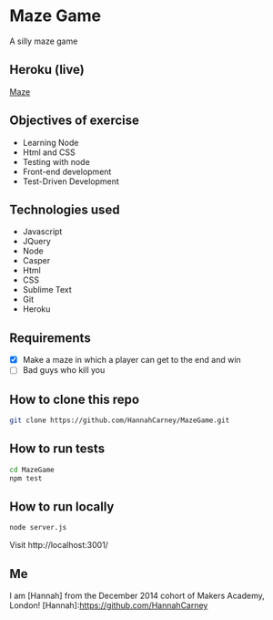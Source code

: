 Maze Game
=========

A silly maze game

Heroku (live)
------
[Maze]: https://panda-maze.herokuapp.com/

[Maze]

Objectives of exercise
-----
* Learning Node
 * Html and CSS
 * Testing with node
* Front-end development
 * Test-Driven Development

Technologies used
----------
* Javascript
* JQuery
* Node
* Casper
* Html
* CSS
* Sublime Text
* Git
* Heroku

Requirements
---------------
- [x] Make a maze in which a player can get to the end and win
- [ ] Bad guys who kill you

How to clone this repo
----
```sh
git clone https://github.com/HannahCarney/MazeGame.git
```

How to run tests
----
```sh
cd MazeGame
npm test
```

How to run locally
----

```sh
node server.js
```

Visit http://localhost:3001/

Me
----
I am [Hannah] from the December 2014 cohort of Makers Academy, London!
[Hannah]:https://github.com/HannahCarney
